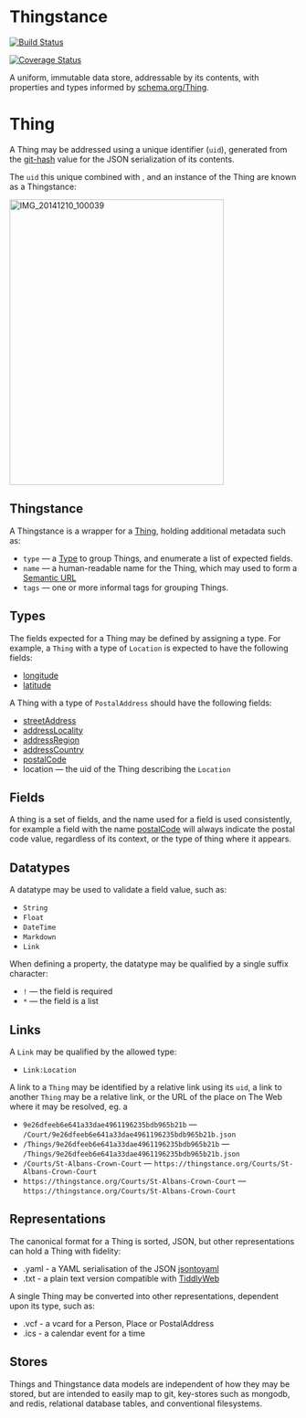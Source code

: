 # Thingstance

[![Build Status](https://travis-ci.org/thingstance/thingstance.svg?branch=master)](https://travis-ci.org/thingstance/thingstance)

[![Coverage Status](https://img.shields.io/coveralls/thingstance/thingstance.svg)](https://coveralls.io/r/thingstance/thingstance)


A uniform, immutable data store, addressable by its contents, with properties and types informed by [schema.org/Thing](http://schema.org/Thing).

# Thing

A Thing may be addressed using a unique identifier (`uid`), generated from the [git-hash](http://git-scm.com/book/en/v2/Git-Internals-Git-Objects) value for the JSON serialization of its contents.

The `uid` this unique combined with , and an instance of the Thing are known as a Thingstance:

<a href="https://www.flickr.com/photos/psd/15802043048" title="IMG_20141210_100039 by Paul Downey, on Flickr"><img src="https://farm8.staticflickr.com/7493/15802043048_42c66fa262.jpg" width="375" height="500" alt="IMG_20141210_100039"></a>

## Thingstance

A Thingstance is a wrapper for a [Thing](#Thing), holding additional metadata such as:

* `type` &mdash; a [Type](#Types) to group Things, and enumerate a list of expected fields.
* `name` &mdash; a human-readable name for the Thing, which may used to form a [Semantic URL](http://en.wikipedia.org/wiki/Semantic_URL#Slug)
* `tags` &mdash; one or more informal tags for grouping Things.

## Types ##

The fields expected for a Thing may be defined by assigning a type. For example, a `Thing` with a type of `Location` is expected to have the following fields:

* [longitude](http://schema.org/longitude)
* [latitude](http://schema.org/latitude)

A Thing with a type of `PostalAddress` should have the following fields:

* [streetAddress](http://schema.org/streetAddress)
* [addressLocality](http://schema.org/addressLocality)
* [addressRegion](http://schema.org/addressRegion)
* [addressCountry](http://schema.org/addressCountry)
* [postalCode](http://schema.org/postalCode)
* location &mdash; the uid of the Thing describing the `Location`

## Fields ##

A thing is a set of fields, and the name used for a field is used consistently, for example a field with the name [postalCode](http://schema.org/postalCode) will always indicate the postal code value, regardless of its context, or the type of thing where it appears.

## Datatypes ##

A datatype may be used to validate a field value, such as:

* `String`
* `Float`
* `DateTime`
* `Markdown`
* `Link`

When defining a property, the datatype may be qualified by a single suffix character:

* `!` &mdash; the field is required
* `*` &mdash; the field is a list

## Links

A `Link` may be qualified by the allowed type:

* `Link:Location`

A link to a `Thing` may be identified by a relative link using its `uid`, a link to another `Thing` may be a relative link, or the URL of the place on The Web where it may be resolved, eg. a 

* `9e26dfeeb6e641a33dae4961196235bdb965b21b` &mdash; `/Court/9e26dfeeb6e641a33dae4961196235bdb965b21b.json`
* `/Things/9e26dfeeb6e641a33dae4961196235bdb965b21b` &mdash; `/Things/9e26dfeeb6e641a33dae4961196235bdb965b21b.json`
* `/Courts/St-Albans-Crown-Court` &mdash; `https://thingstance.org/Courts/St-Albans-Crown-Court`
* `https://thingstance.org/Courts/St-Albans-Crown-Court` &mdash; `https://thingstance.org/Courts/St-Albans-Crown-Court`

## Representations

The canonical format for a Thing is sorted, JSON, but other representations can hold a Thing with fidelity:

* .yaml - a YAML serialisation of the JSON [jsontoyaml](http://jsontoyaml.com/#python)
* .txt - a plain text version compatible with [TiddlyWeb](http://tiddlyweb.org)

A single Thing may be converted into other representations, dependent upon its type, such as:

* .vcf - a vcard for a Person, Place or PostalAddress
* .ics - a calendar event for a time

## Stores

Things and Thingstance data models are independent of how they may be stored, but are intended to easily map to git, key-stores such as mongodb, and redis, relational database tables, and conventional filesystems.
